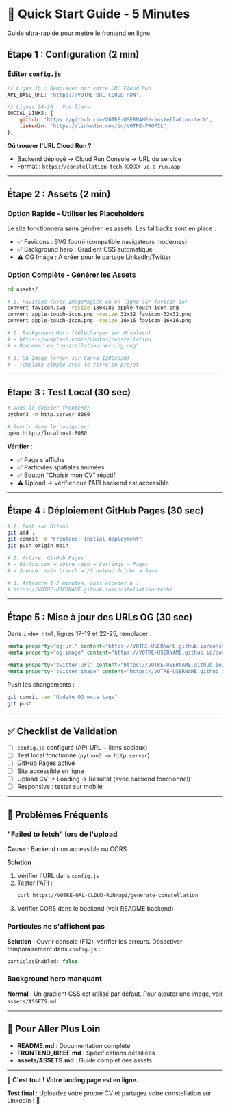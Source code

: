 # 🚀 Quick Start Guide - 5 Minutes

Guide ultra-rapide pour mettre le frontend en ligne.

## Étape 1 : Configuration (2 min)

### Éditer `config.js`

```javascript
// Ligne 16 : Remplacer par votre URL Cloud Run
API_BASE_URL: 'https://VOTRE-URL-CLOUD-RUN',

// Lignes 24-26 : Vos liens
SOCIAL_LINKS: {
    github: 'https://github.com/VOTRE-USERNAME/constellation-tech',
    linkedin: 'https://linkedin.com/in/VOTRE-PROFIL',
},
```

**Où trouver l'URL Cloud Run ?**
- Backend déployé → Cloud Run Console → URL du service
- Format : `https://constellation-tech-XXXXX-uc.a.run.app`

---

## Étape 2 : Assets (2 min)

### Option Rapide - Utiliser les Placeholders

Le site fonctionnera **sans** générer les assets. Les fallbacks sont en place :
- ✅ Favicons : SVG fourni (compatible navigateurs modernes)
- ✅ Background hero : Gradient CSS automatique
- ⚠️ OG Image : À créer pour le partage LinkedIn/Twitter

### Option Complète - Générer les Assets

```bash
cd assets/

# 1. Favicons (avec ImageMagick ou en ligne sur favicon.io)
convert favicon.svg -resize 180x180 apple-touch-icon.png
convert apple-touch-icon.png -resize 32x32 favicon-32x32.png
convert apple-touch-icon.png -resize 16x16 favicon-16x16.png

# 2. Background Hero (télécharger sur Unsplash)
# → https://unsplash.com/s/photos/constellation
# → Renommer en "constellation-hero-bg.png"

# 3. OG Image (créer sur Canva 1200x630)
# → Template simple avec le titre du projet
```

---

## Étape 3 : Test Local (30 sec)

```bash
# Dans le dossier frontend/
python3 -m http.server 8080

# Ouvrir dans le navigateur
open http://localhost:8080
```

**Vérifier** :
- ✅ Page s'affiche
- ✅ Particules spatiales animées
- ✅ Bouton "Choisir mon CV" réactif
- ⚠️ Upload → vérifier que l'API backend est accessible

---

## Étape 4 : Déploiement GitHub Pages (30 sec)

```bash
# 1. Push sur GitHub
git add .
git commit -m "Frontend: Initial deployment"
git push origin main

# 2. Activer GitHub Pages
# → GitHub.com → Votre repo → Settings → Pages
# → Source: main branch → /frontend folder → Save

# 3. Attendre 1-2 minutes, puis accéder à :
# https://VOTRE-USERNAME.github.io/constellation-tech/
```

---

## Étape 5 : Mise à jour des URLs OG (30 sec)

Dans `index.html`, lignes 17-19 et 22-25, remplacer :

```html
<meta property="og:url" content="https://VOTRE-USERNAME.github.io/constellation-tech/">
<meta property="og:image" content="https://VOTRE-USERNAME.github.io/constellation-tech/assets/og-image.png">

<meta property="twitter:url" content="https://VOTRE-USERNAME.github.io/constellation-tech/">
<meta property="twitter:image" content="https://VOTRE-USERNAME.github.io/constellation-tech/assets/og-image.png">
```

Push les changements :
```bash
git commit -am "Update OG meta tags"
git push
```

---

## ✅ Checklist de Validation

- [ ] `config.js` configuré (API_URL + liens sociaux)
- [ ] Test local fonctionne (`python3 -m http.server`)
- [ ] GitHub Pages activé
- [ ] Site accessible en ligne
- [ ] Upload CV → Loading → Résultat (avec backend fonctionnel)
- [ ] Responsive : tester sur mobile

---

## 🐛 Problèmes Fréquents

### "Failed to fetch" lors de l'upload

**Cause** : Backend non accessible ou CORS

**Solution** :
1. Vérifier l'URL dans `config.js`
2. Tester l'API :
   ```bash
   curl https://VOTRE-URL-CLOUD-RUN/api/generate-constellation
   ```
3. Vérifier CORS dans le backend (voir README backend)

### Particules ne s'affichent pas

**Solution** : Ouvrir console (F12), vérifier les erreurs.
Désactiver temporairement dans `config.js` :
```javascript
particlesEnabled: false
```

### Background hero manquant

**Normal** : Un gradient CSS est utilisé par défaut.
Pour ajouter une image, voir `assets/ASSETS.md`.

---

## 📖 Pour Aller Plus Loin

- **README.md** : Documentation complète
- **FRONTEND_BRIEF.md** : Spécifications détaillées
- **assets/ASSETS.md** : Guide complet des assets

---

**🎉 C'est tout ! Votre landing page est en ligne.**

**Test final** : Uploadez votre propre CV et partagez votre constellation sur LinkedIn ! 🌟
